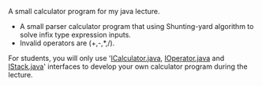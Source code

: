 A small calculator program for my java lecture.
 * A small parser calculator program that using Shunting-yard algorithm to solve infix type expression inputs.
 * Invalid operators are (+,-,*,/).

For students, you will only use '[ICalculator.java](/src/com/neco4j/calculator/ICalculator.java), [IOperator.java](/src/com/neco4j/calculator/IOperator.java) and [IStack.java](/src/com/neco4j/calculator/IStack.java)' interfaces to develop your own calculator program during the lecture.
